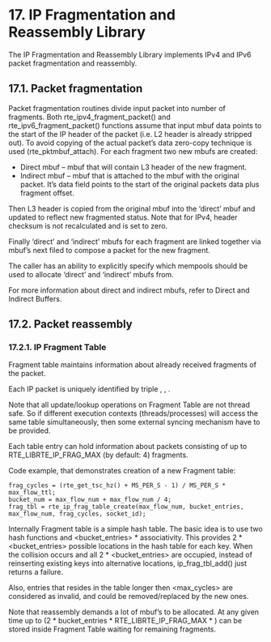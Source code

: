 # 17. IP Fragmentation and Reassembly Library

The IP Fragmentation and Reassembly Library implements IPv4 and IPv6 packet fragmentation and reassembly.

## 17.1. Packet fragmentation

Packet fragmentation routines divide input packet into number of fragments. Both rte_ipv4_fragment_packet() and rte_ipv6_fragment_packet() functions assume that input mbuf data points to the start of the IP header of the packet (i.e. L2 header is already stripped out). To avoid copying of the actual packet’s data zero-copy technique is used (rte_pktmbuf_attach). For each fragment two new mbufs are created:

- Direct mbuf – mbuf that will contain L3 header of the new fragment.
- Indirect mbuf – mbuf that is attached to the mbuf with the original packet. It’s data field points to the start of the original packets data plus fragment offset.

Then L3 header is copied from the original mbuf into the ‘direct’ mbuf and updated to reflect new fragmented status. Note that for IPv4, header checksum is not recalculated and is set to zero.

Finally ‘direct’ and ‘indirect’ mbufs for each fragment are linked together via mbuf’s next filed to compose a packet for the new fragment.

The caller has an ability to explicitly specify which mempools should be used to allocate ‘direct’ and ‘indirect’ mbufs from.

For more information about direct and indirect mbufs, refer to Direct and Indirect Buffers.

## 17.2. Packet reassembly

### 17.2.1. IP Fragment Table

Fragment table maintains information about already received fragments of the packet.

Each IP packet is uniquely identified by triple <Source IP address>, <Destination IP address>, <ID>.

Note that all update/lookup operations on Fragment Table are not thread safe. So if different execution contexts (threads/processes) will access the same table simultaneously, then some external syncing mechanism have to be provided.

Each table entry can hold information about packets consisting of up to RTE_LIBRTE_IP_FRAG_MAX (by default: 4) fragments.

Code example, that demonstrates creation of a new Fragment table:

```
frag_cycles = (rte_get_tsc_hz() + MS_PER_S - 1) / MS_PER_S * max_flow_ttl;
bucket_num = max_flow_num + max_flow_num / 4;
frag_tbl = rte_ip_frag_table_create(max_flow_num, bucket_entries, max_flow_num, frag_cycles, socket_id);
```

Internally Fragment table is a simple hash table. The basic idea is to use two hash functions and <bucket_entries> * associativity. This provides 2 * <bucket_entries> possible locations in the hash table for each key. When the collision occurs and all 2 * <bucket_entries> are occupied, instead of reinserting existing keys into alternative locations, ip_frag_tbl_add() just returns a failure.

Also, entries that resides in the table longer then <max_cycles> are considered as invalid, and could be removed/replaced by the new ones.

Note that reassembly demands a lot of mbuf’s to be allocated. At any given time up to (2 * bucket_entries * RTE_LIBRTE_IP_FRAG_MAX * <maximum number of mbufs per packet>) can be stored inside Fragment Table waiting for remaining fragments.
